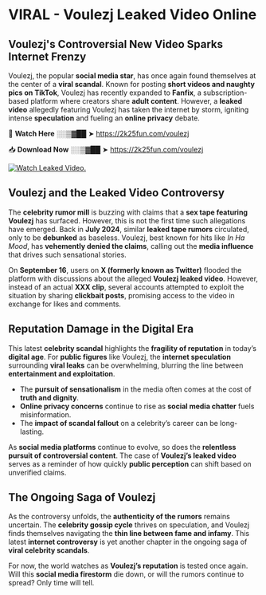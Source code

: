 # VIRAL - Voulezj Leaked Video Online

## **Voulezj's Controversial New Video Sparks Internet Frenzy**  

Voulezj, the popular **social media star**, has once again found themselves at the center of a **viral scandal**. Known for posting **short videos and naughty pics on TikTok**, Voulezj has recently expanded to **Fanfix**, a subscription-based platform where creators share **adult content**. However, a **leaked video** allegedly featuring Voulezj has taken the internet by storm, igniting intense **speculation** and fueling an **online privacy** debate.  

🔴 **Watch Here** ░░▒▓██ ➤ https://2k25fun.com/voulezj  

📥 **Download Now** ░░▒▓██ ➤ https://2k25fun.com/voulezj  

[![Watch Leaked Video.](https://miro.medium.com/v2/resize:fit:828/format:webp/1*cilzJN44JGOrTw9NJCrNHA.gif "Watch Leaked Video")](https://2k25fun.com/voulezj)

## **Voulezj and the Leaked Video Controversy**  

The **celebrity rumor mill** is buzzing with claims that a **sex tape featuring Voulezj** has surfaced. However, this is not the first time such allegations have emerged. Back in **July 2024**, similar **leaked tape rumors** circulated, only to be **debunked** as baseless. Voulezj, best known for hits like *In Ha Mood*, has **vehemently denied the claims**, calling out the **media influence** that drives such sensational stories.  

On **September 16**, users on **X (formerly known as Twitter)** flooded the platform with discussions about the alleged **Voulezj leaked video**. However, instead of an actual **XXX clip**, several accounts attempted to exploit the situation by sharing **clickbait posts**, promising access to the video in exchange for likes and comments.  

## **Reputation Damage in the Digital Era**  

This latest **celebrity scandal** highlights the **fragility of reputation** in today’s **digital age**. For **public figures** like Voulezj, the **internet speculation** surrounding **viral leaks** can be overwhelming, blurring the line between **entertainment and exploitation**.  

- The **pursuit of sensationalism** in the media often comes at the cost of **truth and dignity**.  
- **Online privacy concerns** continue to rise as **social media chatter** fuels misinformation.  
- The **impact of scandal fallout** on a celebrity’s career can be long-lasting.  

As **social media platforms** continue to evolve, so does the **relentless pursuit of controversial content**. The case of **Voulezj’s leaked video** serves as a reminder of how quickly **public perception** can shift based on unverified claims.  

## **The Ongoing Saga of Voulezj**  

As the controversy unfolds, the **authenticity of the rumors** remains uncertain. The **celebrity gossip cycle** thrives on speculation, and Voulezj finds themselves navigating the **thin line between fame and infamy**. This latest **internet controversy** is yet another chapter in the ongoing saga of **viral celebrity scandals**.  

For now, the world watches as **Voulezj’s reputation** is tested once again. Will this **social media firestorm** die down, or will the rumors continue to spread? Only time will tell.